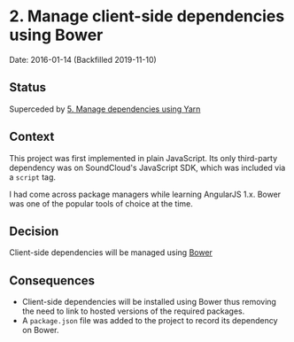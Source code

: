 # 2. Manage client-side dependencies using Bower

Date: 2016-01-14 (Backfilled 2019-11-10)

## Status

Superceded by [5. Manage dependencies using Yarn](0005-manage-dependencies-using-yarn.md)

## Context

This project was first implemented in plain JavaScript. Its only third-party dependency was on SoundCloud's JavaScript SDK, which was included via a `script` tag.

I had come across package managers while learning AngularJS 1.x. Bower was one of the popular tools of choice at the time.

## Decision

Client-side dependencies will be managed using [Bower](https://bower.io/)

## Consequences

- Client-side dependencies will be installed using Bower thus removing the need to link to hosted versions of the required packages.
- A `package.json` file was added to the project to record its dependency on Bower.
